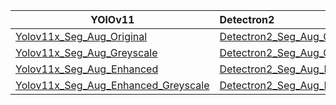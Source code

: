 | YOlOv11                                                                                                                          | Detectron2 | MMDetection |
| ------------------------------------------------------------------------------------------------------------------------------- | :---- | :------------------------------------------- |
| [Yolov11x_Seg_Aug_Original](https://drive.google.com/file/d/12F1XIeVovfG79lOD4IgVvM6ucmWFNCK-/view?usp=sharing) | [Detectron2_Seg_Aug_Original](https://drive.google.com/file/d/13wNx2B_rMSFfOKh3PVnrmReZYT-EBKuF/view?usp=sharing)   | [MMDetection_Seg_Aug_Original](https://drive.google.com/file/d/1VkLMlHZXVGRWNB_w_wIXeh7CdvfVPGQ9/view?usp=sharing)                  |
| [Yolov11x_Seg_Aug_Greyscale](https://drive.google.com/file/d/18MiqZMpjvYdn4TUQW9csl_Mhl3eSNI3U/view?usp=sharing) | [Detectron2_Seg_Aug_Greyscale](https://drive.google.com/file/d/1-G1EAUKvMWqA8s2o0YhTsbRj5jH7Dc_j/view?usp=sharing)    | [MMDetectionSeg_Aug_Greyscale](https://drive.google.com/file/d/1eZGE_0Y2arApCU8LH9p3XrZZ197nTV8a/view?usp=sharing)                  |
| [Yolov11x_Seg_Aug_Enhanced](https://drive.google.com/file/d/1GSvrojohIP8OHly1HRnYUFVJAh8vpLhU/view?usp=sharing)  | [Detectron2_Seg_Aug_Enhanced](https://drive.google.com/file/d/10YYX7z-BuEdHfAoo9FSKZZJn5XTK9bTt/view?usp=sharing)    | [#](#) |
| [Yolov11x_Seg_Aug_Enhanced_Greyscale](https://drive.google.com/file/d/15fHk8sFz0g_0dz60amg7Oc-4xOKrkL7g/view?usp=sharing) | [Detectron2_Seg_Aug_Enhanced_Greyscale](https://drive.google.com/file/d/1M50n4gckZf5pwDUaiZ4EIDC800Y4rvOf/view?usp=sharing)    | [#](#)  |